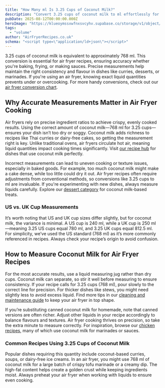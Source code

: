 ```yaml
---
title: "How Many ml Is 3.25 Cups of Coconut Milk?"
description: "Convert 3.25 cups of coconut milk to ml effortlessly for perfect air fryer recipes. Get precise measurements for flawless cooking every time."
pubDate: 2025-08-12T00:00:00.000Z
heroImage: "https://klueoymssxwfnxsvcyhv.supabase.co/storage/v1/object/public/md/how-many-ml-is-3-25-cups-of-coconut-milk-5d893e50.webp"
tags:
  - "volume"
author: "AirFryerRecipes.co.uk"
schema: "<script type=\"application/ld+json\"></script>"
---
```


<p>3.25 cups of coconut milk is equivalent to approximately 768 ml. This conversion is essential for air fryer recipes, ensuring accuracy whether you're baking, frying, or making sauces. Precise measurements help maintain the right consistency and flavour in dishes like curries, desserts, or marinades. If you're using an air fryer, knowing exact liquid quantities prevents under or overcooking. For more handy conversions, check out our <a href=https://www.airfryerrecipe.co.uk/air-fryer-conversion-chart>air fryer conversion chart</a>.</p>  

<h2>Why Accurate Measurements Matter in Air Fryer Cooking</h2>  
<p>Air fryers rely on precise ingredient ratios to achieve crispy, evenly cooked results. Using the correct amount of coconut milk—768 ml for 3.25 cups—ensures your dish isn’t too dry or soggy. Coconut milk adds richness to recipes like Thai curries or dairy-free cakes, so getting the measurement right is key. Unlike traditional ovens, air fryers circulate hot air, meaning liquid quantities impact cooking times significantly. Visit <a href=https://www.airfryerrecipe.co.uk/recipes>our recipe hub</a> for dishes that use coconut milk perfectly.</p>  

<p>Incorrect measurements can lead to uneven cooking or texture issues, especially in baked goods. For example, too much coconut milk might make a cake dense, while too little could dry it out. Air fryer recipes often require adjustments from conventional methods, so conversions like 3.25 cups to ml are invaluable. If you're experimenting with new dishes, always measure liquids carefully. Explore our <a href=https://www.airfryerrecipe.co.uk/recipe-category/dessert>dessert category</a> for coconut milk-based treats.</p>  

<h3>US vs. UK Cup Measurements</h3>  
<p>It’s worth noting that US and UK cup sizes differ slightly, but for coconut milk, the variance is minimal. A US cup is 240 ml, while a UK cup is 250 ml—meaning 3.25 US cups equal 780 ml, and 3.25 UK cups equal 812.5 ml. For simplicity, we’ve used the US standard (768 ml) as it’s more commonly referenced in recipes. Always check your recipe’s origin to avoid confusion.</p>  

<h2>How to Measure Coconut Milk for Air Fryer Recipes</h2>  
<p>For the most accurate results, use a liquid measuring jug rather than dry cups. Coconut milk can separate, so stir it well before measuring to ensure consistency. If your recipe calls for 3.25 cups (768 ml), pour slowly to the correct line for precision. For thicker dishes like stews, you might need slightly less to avoid excess liquid. Find more tips in our <a href=https://www.airfryerrecipe.co.uk/air-fryer-cleaner>cleaning and maintenance guide</a> to keep your air fryer in top shape.</p>  

<p>If you’re substituting canned coconut milk for homemade, note that canned versions are often richer. Adjust other liquids in your recipe accordingly to balance flavours and textures. Air fryer cooking thrives on precision, so take the extra minute to measure correctly. For inspiration, browse our <a href=https://www.airfryerrecipe.co.uk/recipe-category/chicken>chicken recipes</a>, many of which use coconut milk for marinades or sauces.</p>  

<h3>Common Recipes Using 3.25 Cups of Coconut Milk</h3>  
<p>Popular dishes requiring this quantity include coconut-based curries, soups, or dairy-free ice creams. In an air fryer, you might use 768 ml of coconut milk for a large batch of crispy tofu marinade or a creamy dip. The high-fat content helps create a golden crust while keeping ingredients moist. Always preheat your air fryer when working with liquids to ensure even cooking.</p>